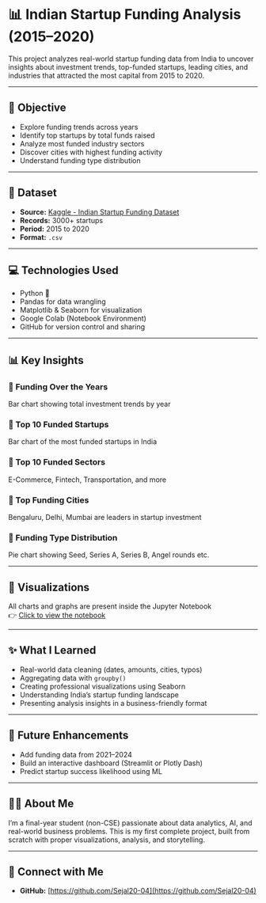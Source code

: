 # 📊 Indian Startup Funding Analysis (2015–2020)

This project analyzes real-world startup funding data from India to uncover insights about investment trends, top-funded startups, leading cities, and industries that attracted the most capital from 2015 to 2020.

---

## 🧠 Objective

- Explore funding trends across years
- Identify top startups by total funds raised
- Analyze most funded industry sectors
- Discover cities with highest funding activity
- Understand funding type distribution

---

## 📁 Dataset

- **Source:** [Kaggle - Indian Startup Funding Dataset](https://www.kaggle.com/datasets/saikiran2001/indian-startup-funding)
- **Records:** 3000+ startups
- **Period:** 2015 to 2020
- **Format:** `.csv`

---

## 💻 Technologies Used

- Python 🐍
- Pandas for data wrangling
- Matplotlib & Seaborn for visualization
- Google Colab (Notebook Environment)
- GitHub for version control and sharing

---

## 📊 Key Insights

### 🔹 Funding Over the Years
Bar chart showing total investment trends by year

### 🔹 Top 10 Funded Startups
Bar chart of the most funded startups in India

### 🔹 Top 10 Funded Sectors
E-Commerce, Fintech, Transportation, and more

### 🔹 Top Funding Cities
Bengaluru, Delhi, Mumbai are leaders in startup investment

### 🔹 Funding Type Distribution
Pie chart showing Seed, Series A, Series B, Angel rounds etc.

---

## 📸 Visualizations

All charts and graphs are present inside the Jupyter Notebook  
👉 [Click to view the notebook](./Indian_Startup_Funding_Analysis.ipynb)

---

## ✨ What I Learned

- Real-world data cleaning (dates, amounts, cities, typos)
- Aggregating data with `groupby()`
- Creating professional visualizations using Seaborn
- Understanding India’s startup funding landscape
- Presenting analysis insights in a business-friendly format

---

## 🚀 Future Enhancements

- Add funding data from 2021–2024
- Build an interactive dashboard (Streamlit or Plotly Dash)
- Predict startup success likelihood using ML

---

## 🙋‍♀️ About Me

I’m a final-year student (non-CSE) passionate about data analytics, AI, and real-world business problems. This is my first complete project, built from scratch with proper visualizations, analysis, and storytelling.

---

## 🔗 Connect with Me

- **GitHub:** [https://github.com/Sejal20-04](https://github.com/Sejal20-04)
